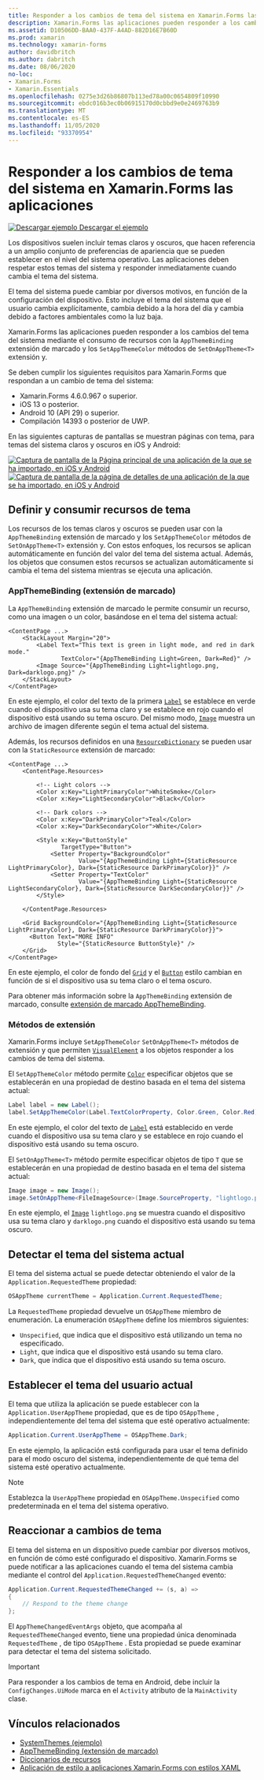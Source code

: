```yaml
---
title: Responder a los cambios de tema del sistema en Xamarin.Forms las aplicaciones
description: Xamarin.Forms las aplicaciones pueden responder a los cambios de tema del sistema operativo mediante el tipo OnAppTheme y la extensión de marcado DynamicResource.
ms.assetid: D10506DD-BAA0-437F-A4AD-882D16E7B60D
ms.prod: xamarin
ms.technology: xamarin-forms
author: davidbritch
ms.author: dabritch
ms.date: 08/06/2020
no-loc:
- Xamarin.Forms
- Xamarin.Essentials
ms.openlocfilehash: 0275e3d26b86807b113ed78a00c0654809f10990
ms.sourcegitcommit: ebdc016b3ec0b06915170d0cbbd9e0e2469763b9
ms.translationtype: MT
ms.contentlocale: es-ES
ms.lasthandoff: 11/05/2020
ms.locfileid: "93370954"
---
```

# <a name="respond-to-system-theme-changes-in-no-locxamarinforms-applications"></a>Responder a los cambios de tema del sistema en Xamarin.Forms las aplicaciones

[![Descargar ejemplo](~/media/shared/download.png) Descargar el ejemplo](/samples/xamarin/xamarin-forms-samples/userinterface-systemthemesdemo/)

Los dispositivos suelen incluir temas claros y oscuros, que hacen referencia a un amplio conjunto de preferencias de apariencia que se pueden establecer en el nivel del sistema operativo. Las aplicaciones deben respetar estos temas del sistema y responder inmediatamente cuando cambia el tema del sistema.

El tema del sistema puede cambiar por diversos motivos, en función de la configuración del dispositivo. Esto incluye el tema del sistema que el usuario cambia explícitamente, cambia debido a la hora del día y cambia debido a factores ambientales como la luz baja.

Xamarin.Forms las aplicaciones pueden responder a los cambios del tema del sistema mediante el consumo de recursos con la `AppThemeBinding` extensión de marcado y los `SetAppThemeColor` métodos de `SetOnAppTheme<T>`  extensión y.

Se deben cumplir los siguientes requisitos para Xamarin.Forms que respondan a un cambio de tema del sistema:

- Xamarin.Forms 4.6.0.967 o superior.
- iOS 13 o posterior.
- Android 10 (API 29) o superior.
- Compilación 14393 o posterior de UWP.

En las siguientes capturas de pantallas se muestran páginas con tema, para temas del sistema claros y oscuros en iOS y Android:

[![Captura de pantalla de la Página principal de una aplicación de la que se ha importado, en iOS y Android](system-theme-changes-images/main-page-both-themes.png "Página principal de la aplicación con la que se han importado")](system-theme-changes-images/main-page-both-themes-large.png#lightbox "Página principal de la aplicación con la que se han importado") 
 [ ![Captura de pantalla de la página de detalles de una aplicación de la que se ha importado, en iOS y Android](system-theme-changes-images/detail-page-both-themes.png "Página de detalles de la aplicación con el mismo")](system-theme-changes-images/detail-page-both-themes-large.png#lightbox "Página de detalles de la aplicación con el mismo")

## <a name="define-and-consume-theme-resources"></a>Definir y consumir recursos de tema

Los recursos de los temas claros y oscuros se pueden usar con la `AppThemeBinding` extensión de marcado y los `SetAppThemeColor` métodos de `SetOnAppTheme<T>` extensión y. Con estos enfoques, los recursos se aplican automáticamente en función del valor del tema del sistema actual. Además, los objetos que consumen estos recursos se actualizan automáticamente si cambia el tema del sistema mientras se ejecuta una aplicación.

### <a name="appthemebinding-markup-extension"></a>AppThemeBinding (extensión de marcado)

La `AppThemeBinding` extensión de marcado le permite consumir un recurso, como una imagen o un color, basándose en el tema del sistema actual:

```xaml
<ContentPage ...>
    <StackLayout Margin="20">
        <Label Text="This text is green in light mode, and red in dark mode."
               TextColor="{AppThemeBinding Light=Green, Dark=Red}" />
        <Image Source="{AppThemeBinding Light=lightlogo.png, Dark=darklogo.png}" />
    </StackLayout>
</ContentPage>
```

En este ejemplo, el color del texto de la primera [`Label`](xref:Xamarin.Forms.Label) se establece en verde cuando el dispositivo usa su tema claro y se establece en rojo cuando el dispositivo está usando su tema oscuro. Del mismo modo, [`Image`](xref:Xamarin.Forms.Image) muestra un archivo de imagen diferente según el tema actual del sistema.

Además, los recursos definidos en una [`ResourceDictionary`](xref:Xamarin.Forms.ResourceDictionary) se pueden usar con la `StaticResource` extensión de marcado:

```xaml
<ContentPage ...>
    <ContentPage.Resources>

        <!-- Light colors -->
        <Color x:Key="LightPrimaryColor">WhiteSmoke</Color>
        <Color x:Key="LightSecondaryColor">Black</Color>

        <!-- Dark colors -->
        <Color x:Key="DarkPrimaryColor">Teal</Color>
        <Color x:Key="DarkSecondaryColor">White</Color>

        <Style x:Key="ButtonStyle"
               TargetType="Button">
            <Setter Property="BackgroundColor"
                    Value="{AppThemeBinding Light={StaticResource LightPrimaryColor}, Dark={StaticResource DarkPrimaryColor}}" />
            <Setter Property="TextColor"
                    Value="{AppThemeBinding Light={StaticResource LightSecondaryColor}, Dark={StaticResource DarkSecondaryColor}}" />
        </Style>

    </ContentPage.Resources>

    <Grid BackgroundColor="{AppThemeBinding Light={StaticResource LightPrimaryColor}, Dark={StaticResource DarkPrimaryColor}}">
      <Button Text="MORE INFO"
              Style="{StaticResource ButtonStyle}" />
    </Grid>    
</ContentPage>    
```

En este ejemplo, el color de fondo del [`Grid`](xref:Xamarin.Forms.Grid) y el [`Button`](xref:Xamarin.Forms.Button) estilo cambian en función de si el dispositivo usa su tema claro o el tema oscuro.

Para obtener más información sobre la `AppThemeBinding` extensión de marcado, consulte [extensión de marcado AppThemeBinding](~/xamarin-forms/xaml/markup-extensions/consuming.md#appthemebinding-markup-extension).

### <a name="extension-methods"></a>Métodos de extensión

Xamarin.Forms incluye `SetAppThemeColor` `SetOnAppTheme<T>` métodos de extensión y que permiten [`VisualElement`](xref:Xamarin.Forms.VisualElement) a los objetos responder a los cambios de tema del sistema.

El `SetAppThemeColor` método permite [`Color`](xref:Xamarin.Forms.Color) especificar objetos que se establecerán en una propiedad de destino basada en el tema del sistema actual:

```csharp
Label label = new Label();
label.SetAppThemeColor(Label.TextColorProperty, Color.Green, Color.Red);
```

En este ejemplo, el color del texto de [`Label`](xref:Xamarin.Forms.Label) está establecido en verde cuando el dispositivo usa su tema claro y se establece en rojo cuando el dispositivo está usando su tema oscuro.

El `SetOnAppTheme<T>` método permite especificar objetos de tipo `T` que se establecerán en una propiedad de destino basada en el tema del sistema actual:

```csharp
Image image = new Image();
image.SetOnAppTheme<FileImageSource>(Image.SourceProperty, "lightlogo.png", "darklogo.png");
```

En este ejemplo, el [`Image`](xref:Xamarin.Forms.Image) `lightlogo.png` se muestra cuando el dispositivo usa su tema claro y `darklogo.png` cuando el dispositivo está usando su tema oscuro.

## <a name="detect-the-current-system-theme"></a>Detectar el tema del sistema actual

El tema del sistema actual se puede detectar obteniendo el valor de la `Application.RequestedTheme` propiedad:

```csharp
OSAppTheme currentTheme = Application.Current.RequestedTheme;
```

La `RequestedTheme` propiedad devuelve un `OSAppTheme` miembro de enumeración. La enumeración `OSAppTheme` define los miembros siguientes:

- `Unspecified`, que indica que el dispositivo está utilizando un tema no especificado.
- `Light`, que indica que el dispositivo está usando su tema claro.
- `Dark`, que indica que el dispositivo está usando su tema oscuro.

## <a name="set-the-current-user-theme"></a>Establecer el tema del usuario actual

El tema que utiliza la aplicación se puede establecer con la `Application.UserAppTheme` propiedad, que es de tipo `OSAppTheme` , independientemente del tema del sistema que esté operativo actualmente:

```csharp
Application.Current.UserAppTheme = OSAppTheme.Dark;
```

En este ejemplo, la aplicación está configurada para usar el tema definido para el modo oscuro del sistema, independientemente de qué tema del sistema esté operativo actualmente.

> [!NOTE]
> Establezca la `UserAppTheme` propiedad en `OSAppTheme.Unspecified` como predeterminada en el tema del sistema operativo.

## <a name="react-to-theme-changes"></a>Reaccionar a cambios de tema

El tema del sistema en un dispositivo puede cambiar por diversos motivos, en función de cómo esté configurado el dispositivo. Xamarin.Forms se puede notificar a las aplicaciones cuando el tema del sistema cambia mediante el control del `Application.RequestedThemeChanged` evento:

```csharp
Application.Current.RequestedThemeChanged += (s, a) =>
{
    // Respond to the theme change
};
```

El `AppThemeChangedEventArgs` objeto, que acompaña al `RequestedThemeChanged` evento, tiene una propiedad única denominada `RequestedTheme` , de tipo `OSAppTheme` . Esta propiedad se puede examinar para detectar el tema del sistema solicitado.

> [!IMPORTANT]
> Para responder a los cambios de tema en Android, debe incluir la `ConfigChanges.UiMode` marca en el `Activity` atributo de la `MainActivity` clase.

## <a name="related-links"></a>Vínculos relacionados

- [SystemThemes (ejemplo)](/samples/xamarin/xamarin-forms-samples/userinterface-systemthemesdemo/)
- [AppThemeBinding (extensión de marcado)](~/xamarin-forms/xaml/markup-extensions/consuming.md#appthemebinding-markup-extension)
- [Diccionarios de recursos](~/xamarin-forms/xaml/resource-dictionaries.md)
- [Aplicación de estilo a aplicaciones Xamarin.Forms con estilos XAML](~/xamarin-forms/user-interface/styles/xaml/index.md)